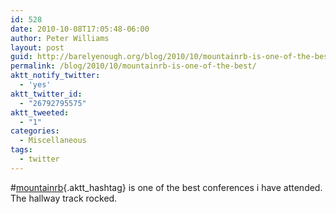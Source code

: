 ```yaml
---
id: 528
date: 2010-10-08T17:05:48-06:00
author: Peter Williams
layout: post
guid: http://barelyenough.org/blog/2010/10/mountainrb-is-one-of-the-best/
permalink: /blog/2010/10/mountainrb-is-one-of-the-best/
aktt_notify_twitter:
  - 'yes'
aktt_twitter_id:
  - "26792795575"
aktt_tweeted:
  - "1"
categories:
  - Miscellaneous
tags:
  - twitter
---
```

#[mountainrb](http://search.twitter.com/search?q=%23mountainrb){.aktt_hashtag} is one of the best conferences i have attended. The hallway track rocked.